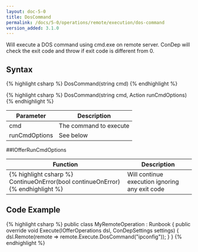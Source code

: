 ```yaml
---
layout: doc-5-0
title: DosCommand
permalink: /docs/5-0/operations/remote/execution/dos-command
version_added: 3.1.0
---
```


Will execute a DOS command using cmd.exe on remote server. ConDep will check the exit code and throw if exit code is different from 0.

## Syntax

{% highlight csharp %}
DosCommand(string cmd)
{% endhighlight %}

{% highlight csharp %}
DosCommand(string cmd, Action<IOfferRunCmdOptions> runCmdOptions)
{% endhighlight %}

<table>
	<thead>
		<tr>
			<th>Parameter</th>
			<th>Description</th>
		</tr>
	</thead>
	<tbody>
		<tr>
			<td>cmd</td>
			<td>The command to execute</td>
		</tr>
		<tr>
			<td>runCmdOptions</td>
			<td>See below</td>
		</tr>
	</tbody>
</table>

##IOfferRunCmdOptions

<table>
	<thead>
		<tr>
			<th>Function</th>
			<th>Description</th>
		</tr>
	</thead>
	<tbody>
		<tr>
			<td>
{% highlight csharp %}
ContinueOnError(bool continueOnError)
{% endhighlight %}
			</td>
			<td>
				Will continue execution ignoring any exit code
			</td>
		</tr>
	</tbody>
</table>

## Code Example

{% highlight csharp %}
public class MyRemoteOperation : Runbook
{
    public override void Execute(IOfferOperations dsl, ConDepSettings settings)
    {
        dsl.Remote(remote => remote.Execute.DosCommand("ipconfig"));
    }
}
{% endhighlight %}
